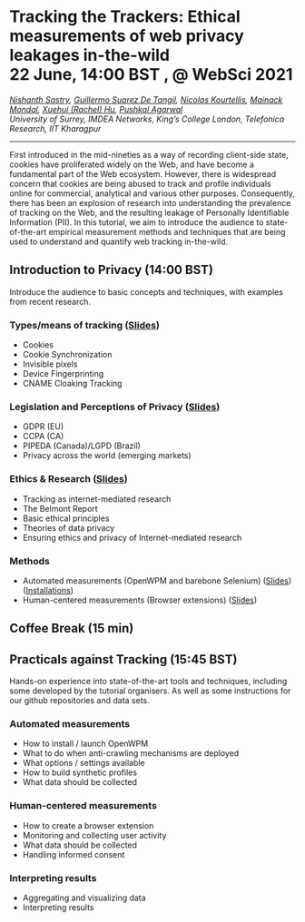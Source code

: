 # Tracking the Trackers: Ethical measurements of web privacy leakages in-the-wild <br> 22 June, 14:00 BST , @ WebSci 2021

_[Nishanth Sastry](https://nishrs.github.io), [Guillermo Suarez De Tangil](https://nms.kcl.ac.uk/guillermo.suarez-tangil/), [Nicolas Kourtellis](https://scholar.google.com/citations?user=Q5oWwiQAAAAJ), [Mainack Mondal](https://cse.iitkgp.ac.in/~mainack/), [Xuehui (Rachel) Hu](https://rachelkcl.github.io/), [Pushkal Agarwal](https://pushkal17.github.io/)_
<br>
_University of Surrey, IMDEA Networks, King’s College London, Telefonica Research, IIT Kharagpur_


<hr>


First introduced in the mid-nineties as a way of recording client-side state, cookies have proliferated widely on the Web, and have become a fundamental part of the Web ecosystem. However, there is widespread concern that cookies are being abused to track and profile individuals online for commercial, analytical and various other purposes. Consequently, there has been an explosion of research into understanding the prevalence of tracking on the Web, and the resulting leakage of Personally Identifiable Information (PII). In this tutorial, we aim to introduce the audience to state-of-the-art empirical measurement methods and techniques that are being used to understand and quantify web tracking in-the-wild.



## Introduction to Privacy (14:00 BST)
Introduce the audience to basic concepts and techniques, with examples from recent research.


### Types/means of tracking ([Slides](https://docs.google.com/presentation/d/1xN4eDoda5JVwajeW5RqkrpD09usYB8GQ_5nZ4r1ojfI/edit?usp=sharing))
* Cookies
* Cookie Synchronization
* Invisible pixels
* Device Fingerprinting
* CNAME Cloaking Tracking


### Legislation and Perceptions of Privacy ([Slides](https://docs.google.com/presentation/d/12iHy-H8nYRD7VYq74m6zTQEbsiV2tuogHsmC63pLIpQ/edit?usp=sharing))
* GDPR (EU)
* CCPA (CA)
* PIPEDA (Canada)/LGPD (Brazil)
* Privacy across the world (emerging markets)

### Ethics & Research ([Slides](https://docs.google.com/presentation/d/1bCyiqwpBhBrHitSF7ttxD_p-N78Aj4es16XkJYfRylE/edit?usp=sharing))
* Tracking as internet-mediated research 
* The Belmont Report 
* Basic ethical principles 
* Theories of data privacy 
* Ensuring ethics and privacy of Internet-mediated research


### Methods 
* Automated measurements (OpenWPM and barebone Selenium) ([Slides](https://drive.google.com/file/d/1Y4Kdhy4viGHQ8dDkIOmT_IZUHK9V7Odf/view?usp=sharing)) ([Installations](https://docs.google.com/document/d/1CJQW2_0lBQenRbkB9gDy8sY7s8FBkfN8_pThHnfRDX0/edit?usp=sharing))
* Human-centered measurements (Browser extensions) ([Slides](https://drive.google.com/file/d/1IanDbMQU3ujs_gaKkJYzD2CdE87RBgAe/view?usp=sharing))


## Coffee Break  (15 min)

## Practicals against Tracking  (15:45 BST)
Hands-on experience into state-of-the-art tools and techniques, including some developed by the tutorial organisers.
As well as some instructions for our github repositories and data sets.


### Automated measurements 
* How to install / launch OpenWPM
* What to do when anti-crawling mechanisms are deployed
* What options / settings available
* How to build synthetic profiles
* What data should be collected

### Human-centered measurements
* How to create a browser extension
* Monitoring and collecting user activity
* What data should be collected
* Handling informed consent

### Interpreting results 
* Aggregating and visualizing data
* Interpreting results



